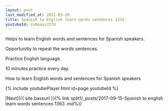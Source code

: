 ```yaml
---
layout: post
last_modified_at: 2021-03-29
title: Spanish to English learn words sentences 1333 
youtubeId: cn8eaxsJITU
---
```

 
 
Helps to learn English words and sentences for Spanish speakers.

Opportunitiy to repeat the words sentences. 

Practice English language. 
 
10 minutes practice every day. 
 
How to learn English words and sentences for Spanish speakers 
 
{% include youtubePlayer.html id=page.youtubeId %}
 
 
[Next]({{ site.baseurl }}{% link  split1/_posts/2017-09-15-Spanish to english learn words sentences 1363 .md%})
 
